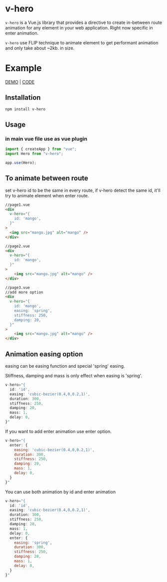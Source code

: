 # v-hero

`v-hero` is a Vue.js library that provides a directive to create in-between route animation for any element in your web application. Right now specific in enter animation.


`v-hero` use FLIP technique to animate element to get performant animation and only take about ~2kb. in size.

# Example

[DEMO](https://v-hero-demo.web.app/) | [CODE](https://github.com/chain1399/v-hero-demo)

## Installation

```bash
npm install v-hero
```

## Usage

### in main vue file use as vue plugin

```js
import { createApp } from "vue";
import Hero from "v-hero";

app.use(Hero);
```

## To animate between route

set v-hero id to be the same in every route, if v-hero detect the same id, it'll try to animate element when enter route.

```html
//page1.vue
<div
  v-hero="{
    id: 'mango',
  }"
>
  <img src="mango.jpg" alt="mango" />
</div>

//page2.vue
<div
  v-hero="{
    id: 'mango',
  }"	
>
	<img src="mango.jpg" alt="mango" />
</div>

//page3.vue
//add more option
<div
  v-hero="{
    id: 'mango',
    easing: 'spring',
    stiffness: 250,
    damping: 20,
  }"	
>
	<img src="mango.jpg" alt="mango" />
</div>

```


## Animation easing option
easing can be easing function and special 'spring' easing.

Stiffness, damping and mass is only effect when easing is 'spring'.
```js
v-hero="{
  id: 'id',
  easing: 'cubic-bezier(0.4,0,0.2,1)',
  duration: 300,
  stiffness: 250,
  damping: 20,
  mass: 1,
  delay: 0,
}"
```

If you want to add enter animation use enter option.

```js
v-hero="{
  enter: {
    easing: 'cubic-bezier(0.4,0,0.2,1)',
    duration: 300,
    stiffness: 250,
    damping: 20,
    mass: 1,
    delay: 0,
  }
}"
```
You can use both animation by id and enter animation 
```js
v-hero="{
  id: 'id',
  easing: 'cubic-bezier(0.4,0,0.2,1)',
  duration: 300,
  stiffness: 250,
  damping: 20,
  mass: 1,
  delay: 0,
  enter: {
    easing: 'spring',
    duration: 300,
    stiffness: 250,
    damping: 20,
    mass: 1,
    delay: 0,
  }
}"
```